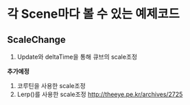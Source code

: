 # 각 Scene마다 볼 수 있는 예제코드

## ScaleChange
1. Update와 deltaTime을 통해 큐브의 scale조정

**추가예정**
1. 코루틴을 사용한 scale조정
2. Lerp()를 사용한 scale조정
http://theeye.pe.kr/archives/2725
